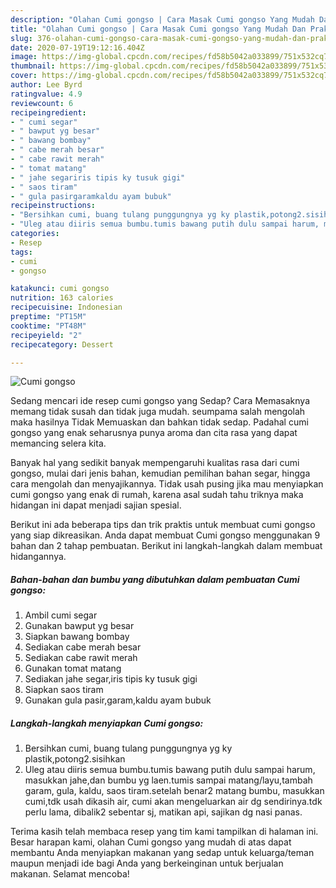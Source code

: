 ```yaml
---
description: "Olahan Cumi gongso | Cara Masak Cumi gongso Yang Mudah Dan Praktis"
title: "Olahan Cumi gongso | Cara Masak Cumi gongso Yang Mudah Dan Praktis"
slug: 376-olahan-cumi-gongso-cara-masak-cumi-gongso-yang-mudah-dan-praktis
date: 2020-07-19T19:12:16.404Z
image: https://img-global.cpcdn.com/recipes/fd58b5042a033899/751x532cq70/cumi-gongso-foto-resep-utama.jpg
thumbnail: https://img-global.cpcdn.com/recipes/fd58b5042a033899/751x532cq70/cumi-gongso-foto-resep-utama.jpg
cover: https://img-global.cpcdn.com/recipes/fd58b5042a033899/751x532cq70/cumi-gongso-foto-resep-utama.jpg
author: Lee Byrd
ratingvalue: 4.9
reviewcount: 6
recipeingredient:
- " cumi segar"
- " bawput yg besar"
- " bawang bombay"
- " cabe merah besar"
- " cabe rawit merah"
- " tomat matang"
- " jahe segariris tipis ky tusuk gigi"
- " saos tiram"
- " gula pasirgaramkaldu ayam bubuk"
recipeinstructions:
- "Bersihkan cumi, buang tulang punggungnya yg ky plastik,potong2.sisihkan"
- "Uleg atau diiris semua bumbu.tumis bawang putih dulu sampai harum, masukkan jahe,dan bumbu yg laen.tumis sampai matang/layu,tambah garam, gula, kaldu, saos tiram.setelah benar2 matang bumbu, masukkan cumi,tdk usah dikasih air, cumi akan mengeluarkan air dg sendirinya.tdk perlu lama, dibalik2 sebentar sj, matikan api, sajikan dg nasi panas."
categories:
- Resep
tags:
- cumi
- gongso

katakunci: cumi gongso 
nutrition: 163 calories
recipecuisine: Indonesian
preptime: "PT15M"
cooktime: "PT48M"
recipeyield: "2"
recipecategory: Dessert

---
```



![Cumi gongso](https://img-global.cpcdn.com/recipes/fd58b5042a033899/751x532cq70/cumi-gongso-foto-resep-utama.jpg)

Sedang mencari ide resep cumi gongso yang Sedap? Cara Memasaknya memang tidak susah dan tidak juga mudah. seumpama salah mengolah maka hasilnya Tidak Memuaskan dan bahkan tidak sedap. Padahal cumi gongso yang enak seharusnya punya aroma dan cita rasa yang dapat memancing selera kita.

Banyak hal yang sedikit banyak mempengaruhi kualitas rasa dari cumi gongso, mulai dari jenis bahan, kemudian pemilihan bahan segar, hingga cara mengolah dan menyajikannya. Tidak usah pusing jika mau menyiapkan cumi gongso yang enak di rumah, karena asal sudah tahu triknya maka hidangan ini dapat menjadi sajian spesial.




Berikut ini ada beberapa tips dan trik praktis untuk membuat cumi gongso yang siap dikreasikan. Anda dapat membuat Cumi gongso menggunakan 9 bahan dan 2 tahap pembuatan. Berikut ini langkah-langkah dalam membuat hidangannya.

<!--inarticleads1-->

##### Bahan-bahan dan bumbu yang dibutuhkan dalam pembuatan Cumi gongso:

1. Ambil  cumi segar
1. Gunakan  bawput yg besar
1. Siapkan  bawang bombay
1. Sediakan  cabe merah besar
1. Sediakan  cabe rawit merah
1. Gunakan  tomat matang
1. Sediakan  jahe segar,iris tipis ky tusuk gigi
1. Siapkan  saos tiram
1. Gunakan  gula pasir,garam,kaldu ayam bubuk




<!--inarticleads2-->

##### Langkah-langkah menyiapkan Cumi gongso:

1. Bersihkan cumi, buang tulang punggungnya yg ky plastik,potong2.sisihkan
1. Uleg atau diiris semua bumbu.tumis bawang putih dulu sampai harum, masukkan jahe,dan bumbu yg laen.tumis sampai matang/layu,tambah garam, gula, kaldu, saos tiram.setelah benar2 matang bumbu, masukkan cumi,tdk usah dikasih air, cumi akan mengeluarkan air dg sendirinya.tdk perlu lama, dibalik2 sebentar sj, matikan api, sajikan dg nasi panas.




Terima kasih telah membaca resep yang tim kami tampilkan di halaman ini. Besar harapan kami, olahan Cumi gongso yang mudah di atas dapat membantu Anda menyiapkan makanan yang sedap untuk keluarga/teman maupun menjadi ide bagi Anda yang berkeinginan untuk berjualan makanan. Selamat mencoba!
